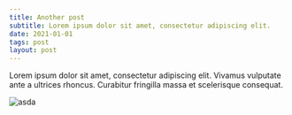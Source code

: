 ```yaml
---
title: Another post
subtitle: Lorem ipsum dolor sit amet, consectetur adipiscing elit.
date: 2021-01-01
tags: post
layout: post
---
```


Lorem ipsum dolor sit amet, consectetur adipiscing elit. Vivamus vulputate ante a ultrices rhoncus. Curabitur fringilla massa et scelerisque consequat. 

![asda](https://media.giphy.com/media/mVTHTOUsvduNfYRO15/giphy.gif)